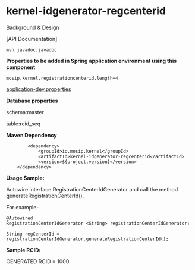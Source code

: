 # kernel-idgenerator-regcenterid

[Background & Design](../../docs/design/kernel/Kernel-idgenerator-tspid.md)

[API Documentation]

 ```
mvn javadoc:javadoc

 ```
 
 
 **Properties to be added in Spring application environment using this component**
 ```
 mosip.kernel.registrationcenterid.length=4
 ```
 
 [application-dev.properties](../../config/application-dev.properties)


 **Database properties**
 
schema:master

table:rcid_seq


**Maven Dependency**

```
		<dependency>
			<groupId>io.mosip.kernel</groupId>
			<artifactId>kernel-idgenerator-regcenterid</artifactId>
			<version>${project.version}</version>
	</dependency>

```


**Usage Sample:**

 Autowire interface RegistrationCenterIdGenerator and call the method generateRegistrationCenterId().

For example-

```
@Autowired
RegistrationCenterIdGenerator <String> registrationCenterIdGenerator;

String regCenterId = registrationCenterIdGenerator.generateRegistrationCenterId();

```
 

**Sample RCID:**

GENERATED RCID = 1000
 